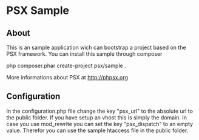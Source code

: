PSX Sample
===

## About

This is an sample application wich can bootstrap a project based on the PSX 
framework. You can install this sample through composer

php composer.phar create-project psx/sample .

More informations about PSX at http://phpsx.org

## Configuration

In the configuration.php file change the key "psx_url" to the absolute url to
the public folder. If you have setup an vhost this is simply the domain. In case
you use mod_rewrite you can set the key "psx_dispatch" to an empty value. 
Therefor you can use the sample htaccess file in the public folder.
